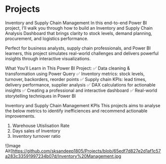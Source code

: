 # Projects
Inventory and Supply Chain Management
In this end-to-end Power BI project, I’ll walk you through how to build an Inventory and Supply Chain Analysis Dashboard that brings clarity to stock levels, demand planning, procurement, and logistics performance.

Perfect for business analysts, supply chain professionals, and Power BI learners, this project simulates real-world challenges and delivers powerful insights through interactive visualizations.

What You’ll Learn in This Power BI Project:
✅ Data cleaning & transformation using Power Query
✅ Inventory metrics: stock levels, turnover, backorders, reorder points
✅ Supply chain KPIs: lead times, delivery performance, supplier analysis
✅ DAX calculations for actionable insights
✅ Creating a professional and interactive dashboard
✅ Real-world storytelling techniques in Power BI

Inventory and Supply Chain Management KPIs
This projects aims to analyse the below metrics to identify inefficiences and recommend actionable improvements.
1) Warehouse Utislisation Rate
2) Days sales of Inventory
3) Inventory turnover ratio

![Image Alt]https://github.com/sksandeep1805/Projects/blob/65edf7d827e2d1af1c57a283c33591997234b07d/Inventory%20Management.jpg

